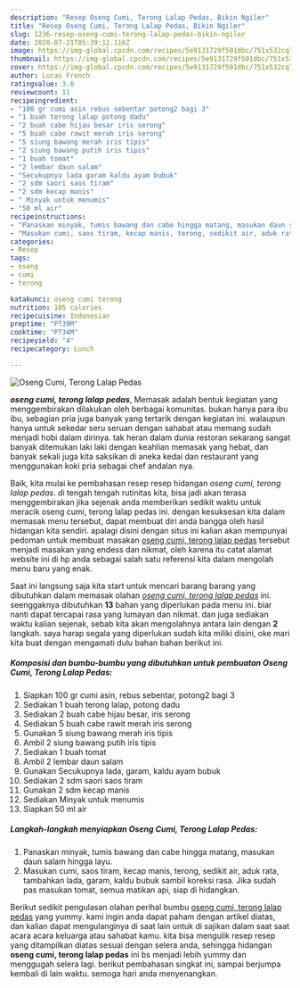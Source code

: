 ```yaml
---
description: "Resep Oseng Cumi, Terong Lalap Pedas, Bikin Ngiler"
title: "Resep Oseng Cumi, Terong Lalap Pedas, Bikin Ngiler"
slug: 1236-resep-oseng-cumi-terong-lalap-pedas-bikin-ngiler
date: 2020-07-21T05:39:12.116Z
image: https://img-global.cpcdn.com/recipes/5e9131729f501dbc/751x532cq70/oseng-cumi-terong-lalap-pedas-foto-resep-utama.jpg
thumbnail: https://img-global.cpcdn.com/recipes/5e9131729f501dbc/751x532cq70/oseng-cumi-terong-lalap-pedas-foto-resep-utama.jpg
cover: https://img-global.cpcdn.com/recipes/5e9131729f501dbc/751x532cq70/oseng-cumi-terong-lalap-pedas-foto-resep-utama.jpg
author: Lucas French
ratingvalue: 3.6
reviewcount: 11
recipeingredient:
- "100 gr cumi asin rebus sebentar potong2 bagi 3"
- "1 buah terong lalap potong dadu"
- "2 buah cabe hijau besar iris serong"
- "5 buah cabe rawit merah iris serong"
- "5 siung bawang merah iris tipis"
- "2 siung bawang putih iris tipis"
- "1 buah tomat"
- "2 lembar daun salam"
- "Secukupnya lada garam kaldu ayam bubuk"
- "2 sdm saori saos tiram"
- "2 sdm kecap manis"
- " Minyak untuk menumis"
- "50 ml air"
recipeinstructions:
- "Panaskan minyak, tumis bawang dan cabe hingga matang, masukan daun salam hingga layu."
- "Masukan cumi, saos tiram, kecap manis, terong, sedikit air, aduk rata, tambahkan lada, garam, kaldu bubuk sambil koreksi rasa. Jika sudah pas masukan tomat, semua matikan api, siap di hidangkan."
categories:
- Resep
tags:
- oseng
- cumi
- terong

katakunci: oseng cumi terong 
nutrition: 105 calories
recipecuisine: Indonesian
preptime: "PT39M"
cooktime: "PT34M"
recipeyield: "4"
recipecategory: Lunch

---
```



![Oseng Cumi, Terong Lalap Pedas](https://img-global.cpcdn.com/recipes/5e9131729f501dbc/751x532cq70/oseng-cumi-terong-lalap-pedas-foto-resep-utama.jpg)

<b><i>oseng cumi, terong lalap pedas</i></b>, Memasak adalah bentuk kegiatan yang menggembirakan dilakukan oleh berbagai komunitas. bukan hanya para ibu ibu, sebagian pria juga banyak yang tertarik dengan kegiatan ini. walaupun hanya untuk sekedar seru seruan dengan sahabat atau memang sudah menjadi hobi dalam dirinya. tak heran dalam dunia restoran sekarang sangat banyak ditemukan laki laki dengan keahlian memasak yang hebat, dan banyak sekali juga kita saksikan di aneka kedai dan restaurant yang menggunakan koki pria sebagai chef andalan nya.

Baik, kita mulai ke pembahasan resep resep hidangan <i>oseng cumi, terong lalap pedas</i>. di tengah tengah rutinitas kita, bisa jadi akan terasa menggembirakan jika sejenak anda memberikan sedikit waktu untuk meracik oseng cumi, terong lalap pedas ini. dengan kesuksesan kita dalam memasak menu tersebut, dapat membuat diri anda bangga oleh hasil hidangan kita sendiri. apalagi disini dengan situs ini kalian akan mempunyai pedoman untuk membuat masakan <u>oseng cumi, terong lalap pedas</u> tersebut menjadi masakan yang endess dan nikmat, oleh karena itu catat alamat website ini di hp anda sebagai salah satu referensi kita dalam mengolah menu baru yang enak.




Saat ini langsung saja kita start untuk mencari barang barang yang dibutuhkan dalam memasak olahan <u><i>oseng cumi, terong lalap pedas</i></u> ini. seenggaknya dibutuhkan <b>13</b> bahan yang diperlukan pada menu ini. biar nanti dapat tercapai rasa yang lumayan dan nikmat. dan juga sediakan waktu kalian sejenak, sebab kita akan mengolahnya antara lain dengan <b>2</b> langkah. saya harap segala yang diperlukan sudah kita miliki disini, oke mari kita buat dengan mengamati dulu bahan bahan berikut ini.

<!--inarticleads1-->

##### Komposisi dan bumbu-bumbu yang dibutuhkan untuk pembuatan Oseng Cumi, Terong Lalap Pedas:

1. Siapkan 100 gr cumi asin, rebus sebentar, potong2 bagi 3
1. Sediakan 1 buah terong lalap, potong dadu
1. Sediakan 2 buah cabe hijau besar, iris serong
1. Sediakan 5 buah cabe rawit merah iris serong
1. Gunakan 5 siung bawang merah iris tipis
1. Ambil 2 siung bawang putih iris tipis
1. Sediakan 1 buah tomat
1. Ambil 2 lembar daun salam
1. Gunakan Secukupnya lada, garam, kaldu ayam bubuk
1. Sediakan 2 sdm saori saos tiram
1. Gunakan 2 sdm kecap manis
1. Sediakan  Minyak untuk menumis
1. Siapkan 50 ml air




<!--inarticleads2-->

##### Langkah-langkah menyiapkan Oseng Cumi, Terong Lalap Pedas:

1. Panaskan minyak, tumis bawang dan cabe hingga matang, masukan daun salam hingga layu.
1. Masukan cumi, saos tiram, kecap manis, terong, sedikit air, aduk rata, tambahkan lada, garam, kaldu bubuk sambil koreksi rasa. Jika sudah pas masukan tomat, semua matikan api, siap di hidangkan.




Berikut sedikit pengulasan olahan perihal bumbu <u>oseng cumi, terong lalap pedas</u> yang yummy. kami ingin anda dapat paham dengan artikel diatas, dan kalian dapat mengulanginya di saat lain untuk di sajikan dalam saat saat acara acara keluarga atau sahabat kamu. kita bisa mengulik resep resep yang ditampilkan diatas sesuai dengan selera anda, sehingga hidangan <b>oseng cumi, terong lalap pedas</b> ini bs menjadi lebih yummy dan menggugah selera lagi. berikut pembahasan singkat ini, sampai berjumpa kembali di lain waktu. semoga hari anda menyenangkan.
